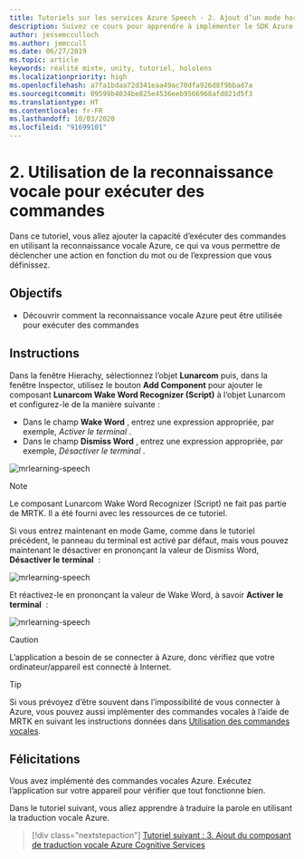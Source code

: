 ```yaml
---
title: Tutoriels sur les services Azure Speech - 2. Ajout d’un mode hors connexion pour la traduction locale de la reconnaissance vocale
description: Suivez ce cours pour apprendre à implémenter le SDK Azure Speech au sein d’une application de réalité mixte.
author: jessemcculloch
ms.author: jemccull
ms.date: 06/27/2019
ms.topic: article
keywords: réalité mixte, unity, tutoriel, hololens
ms.localizationpriority: high
ms.openlocfilehash: a7fa1bdaa72d341eaa49ac70dfa926d8f9bbad7a
ms.sourcegitcommit: 09599b4034be825e4536eeb9566968afd021d5f3
ms.translationtype: HT
ms.contentlocale: fr-FR
ms.lasthandoff: 10/03/2020
ms.locfileid: "91699101"
---
```

# <a name="2-using-speech-recognition-to-execute-commands"></a>2. Utilisation de la reconnaissance vocale pour exécuter des commandes

Dans ce tutoriel, vous allez ajouter la capacité d’exécuter des commandes en utilisant la reconnaissance vocale Azure, ce qui va vous permettre de déclencher une action en fonction du mot ou de l’expression que vous définissez.

## <a name="objectives"></a>Objectifs

* Découvrir comment la reconnaissance vocale Azure peut être utilisée pour exécuter des commandes

## <a name="instructions"></a>Instructions

Dans la fenêtre Hierachy, sélectionnez l’objet **Lunarcom** puis, dans la fenêtre Inspector, utilisez le bouton **Add Component** pour ajouter le composant **Lunarcom Wake Word Recognizer (Script)** à l’objet Lunarcom et configurez-le de la manière suivante :

* Dans le champ **Wake Word** , entrez une expression appropriée, par exemple, _Activer le terminal_ .
* Dans le champ **Dismiss Word** , entrez une expression appropriée, par exemple, _Désactiver le terminal_ .

![mrlearning-speech](images/mrlearning-speech/tutorial2-section1-step1-1.png)

> [!NOTE]
> Le composant Lunarcom Wake Word Recognizer (Script) ne fait pas partie de MRTK. Il a été fourni avec les ressources de ce tutoriel.

Si vous entrez maintenant en mode Game, comme dans le tutoriel précédent, le panneau du terminal est activé par défaut, mais vous pouvez maintenant le désactiver en prononçant la valeur de Dismiss Word, **Désactiver le terminal**  :

![mrlearning-speech](images/mrlearning-speech/tutorial2-section1-step1-2.png)

Et réactivez-le en prononçant la valeur de Wake Word, à savoir **Activer le terminal**  :

![mrlearning-speech](images/mrlearning-speech/tutorial2-section1-step1-3.png)

> [!CAUTION]
> L’application a besoin de se connecter à Azure, donc vérifiez que votre ordinateur/appareil est connecté à Internet.

> [!TIP]
> Si vous prévoyez d’être souvent dans l’impossibilité de vous connecter à Azure, vous pouvez aussi implémenter des commandes vocales à l’aide de MRTK en suivant les instructions données dans [Utilisation des commandes vocales](mr-learning-base-09.md).

## <a name="congratulations"></a>Félicitations

Vous avez implémenté des commandes vocales Azure. Exécutez l’application sur votre appareil pour vérifier que tout fonctionne bien.

Dans le tutoriel suivant, vous allez apprendre à traduire la parole en utilisant la traduction vocale Azure.

> [!div class="nextstepaction"]
> [Tutoriel suivant : 3. Ajout du composant de traduction vocale Azure Cognitive Services](mrlearning-speechSDK-ch3.md)
